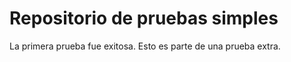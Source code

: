 # Repositorio de pruebas simples 
La primera prueba fue exitosa.
Esto es parte de una prueba extra.

